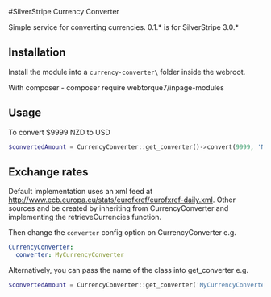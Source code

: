 #SilverStripe Currency Converter

Simple service for converting currencies. 0.1.* is for SilverStripe 3.0.*

## Installation

Install the module into a `currency-converter\` folder inside the webroot.

With composer - composer require webtorque7/inpage-modules

## Usage

To convert $9999 NZD to USD

```php
$convertedAmount = CurrencyConverter::get_converter()->convert(9999, 'NZD', 'USD');
```

## Exchange rates

Default implementation uses an xml feed at http://www.ecb.europa.eu/stats/eurofxref/eurofxref-daily.xml. Other sources and be
created by inheriting from CurrencyConverter and implementing the retrieveCurrencies function.

Then change the `converter` config option on CurrencyConverter e.g.

```yml
CurrencyConverter:
  converter: MyCurrencyConverter
```

Alternatively, you can pass the name of the class into get_converter e.g.

```php
$convertedAmount = CurrencyConverter::get_converter('MyCurrencyConverter')->convert(9999, 'NZD', 'USD');
```

